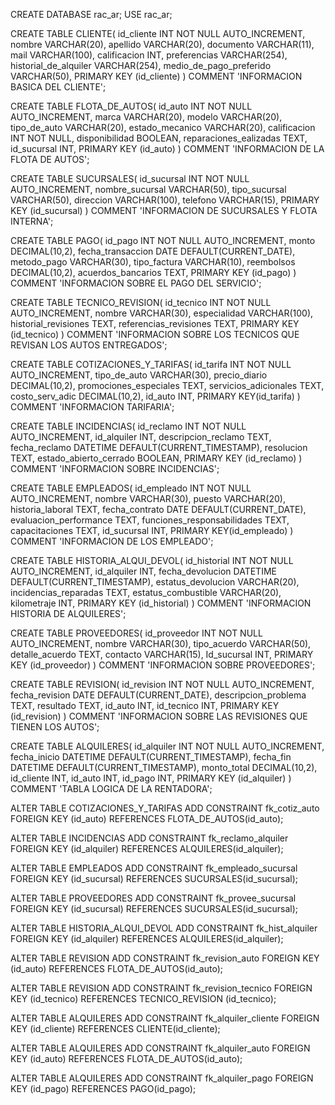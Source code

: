CREATE DATABASE rac_ar;
USE rac_ar;

CREATE TABLE CLIENTE(
id_cliente INT NOT NULL AUTO_INCREMENT,
nombre VARCHAR(20),
apellido VARCHAR(20),
documento VARCHAR(11),
mail VARCHAR(100),
calificacion INT,
preferencias VARCHAR(254),
historial_de_alquiler VARCHAR(254),
medio_de_pago_preferido VARCHAR(50),
PRIMARY KEY (id_cliente)
) COMMENT 'INFORMACION BASICA DEL CLIENTE';

CREATE TABLE FLOTA_DE_AUTOS(
id_auto INT NOT NULL AUTO_INCREMENT,
marca VARCHAR(20),
modelo VARCHAR(20),
tipo_de_auto VARCHAR(20),
estado_mecanico VARCHAR(20),
calificacion INT NOT NULL,
disponibilidad BOOLEAN,
reparaciones_ealizadas TEXT,
id_sucursal INT,
PRIMARY KEY (id_auto)
) COMMENT 'INFORMACION DE LA FLOTA DE AUTOS';

CREATE TABLE SUCURSALES(
id_sucursal INT NOT NULL AUTO_INCREMENT,
nombre_sucursal VARCHAR(50),
tipo_sucursal VARCHAR(50),
direccion VARCHAR(100),
telefono VARCHAR(15),
PRIMARY KEY (id_sucursal)
) COMMENT 'INFORMACION DE SUCURSALES Y FLOTA INTERNA';

CREATE TABLE PAGO(
id_pago INT NOT NULL AUTO_INCREMENT,
monto DECIMAL(10,2),
fecha_transaccion DATE DEFAULT(CURRENT_DATE),
metodo_pago VARCHAR(30),
tipo_factura VARCHAR(10),
reembolsos DECIMAL(10,2),
acuerdos_bancarios TEXT,
PRIMARY KEY (id_pago)
) COMMENT 'INFORMACION SOBRE EL PAGO DEL SERVICIO';

CREATE TABLE TECNICO_REVISION(
id_tecnico INT NOT NULL AUTO_INCREMENT,
nombre VARCHAR(30),
especialidad VARCHAR(100),
historial_revisiones TEXT,
referencias_revisiones TEXT,
PRIMARY KEY (id_tecnico)
) COMMENT 'INFORMACION SOBRE LOS TECNICOS QUE REVISAN LOS AUTOS ENTREGADOS';

CREATE TABLE COTIZACIONES_Y_TARIFAS(
id_tarifa INT NOT NULL AUTO_INCREMENT,
tipo_de_auto VARCHAR(30),
precio_diario DECIMAL(10,2),
promociones_especiales TEXT,
servicios_adicionales TEXT,
costo_serv_adic DECIMAL(10,2),
id_auto INT,
PRIMARY KEY(id_tarifa)
) COMMENT 'INFORMACION TARIFARIA';

CREATE TABLE INCIDENCIAS(
id_reclamo INT NOT NULL AUTO_INCREMENT,
id_alquiler INT,
descripcion_reclamo TEXT,
fecha_reclamo DATETIME DEFAULT(CURRENT_TIMESTAMP),
resolucion TEXT,
estado_abierto_cerrado BOOLEAN,
PRIMARY KEY (id_reclamo)
) COMMENT 'INFORMACION SOBRE INCIDENCIAS';

CREATE TABLE EMPLEADOS(
id_empleado INT NOT NULL AUTO_INCREMENT,
nombre VARCHAR(30),
puesto VARCHAR(20),
historia_laboral TEXT,
fecha_contrato DATE DEFAULT(CURRENT_DATE),
evaluacion_performance TEXT,
funciones_responsabilidades TEXT,
capacitaciones TEXT,
id_sucursal INT,
PRIMARY KEY(id_empleado)
) COMMENT 'INFORMACION DE LOS EMPLEADO';

CREATE TABLE HISTORIA_ALQUI_DEVOL(
id_historial INT NOT NULL AUTO_INCREMENT,
id_alquiler INT,
fecha_devolucion DATETIME DEFAULT(CURRENT_TIMESTAMP),
estatus_devolucion VARCHAR(20),
incidencias_reparadas TEXT,
estatus_combustible VARCHAR(20),
kilometraje INT,
PRIMARY KEY (id_historial)
) COMMENT 'INFORMACION HISTORIA DE ALQUILERES';

CREATE TABLE PROVEEDORES(
id_proveedor INT NOT NULL AUTO_INCREMENT,
nombre VARCHAR(30),
tipo_acuerdo VARCHAR(50),
detalle_acuerdo TEXT,
contacto VARCHAR(15),
Id_sucursal INT,
PRIMARY KEY (id_proveedor)
) COMMENT 'INFORMACION SOBRE PROVEEDORES';

CREATE TABLE REVISION(
id_revision INT NOT NULL AUTO_INCREMENT,
fecha_revision DATE DEFAULT(CURRENT_DATE),
descripcion_problema TEXT,
resultado TEXT,
id_auto INT,
id_tecnico INT,
PRIMARY KEY (id_revision)
) COMMENT 'INFORMACION SOBRE LAS REVISIONES QUE TIENEN LOS AUTOS';

CREATE TABLE ALQUILERES(
id_alquiler INT NOT NULL AUTO_INCREMENT,
fecha_inicio DATETIME DEFAULT(CURRENT_TIMESTAMP),
fecha_fin DATETIME DEFAULT(CURRENT_TIMESTAMP),
monto_total DECIMAL(10,2),
id_cliente INT,
id_auto INT,
id_pago INT,
PRIMARY KEY (id_alquiler)
) COMMENT 'TABLA LOGICA DE LA RENTADORA';

ALTER TABLE COTIZACIONES_Y_TARIFAS
		ADD CONSTRAINT fk_cotiz_auto
    FOREIGN KEY (id_auto) REFERENCES FLOTA_DE_AUTOS(id_auto);
    
ALTER TABLE INCIDENCIAS
		ADD CONSTRAINT fk_reclamo_alquiler
	FOREIGN KEY (id_alquiler) REFERENCES ALQUILERES(id_alquiler);

ALTER TABLE EMPLEADOS
		ADD CONSTRAINT fk_empleado_sucursal
	FOREIGN KEY (id_sucursal) REFERENCES SUCURSALES(id_sucursal);
    
ALTER TABLE PROVEEDORES
		ADD CONSTRAINT fk_provee_sucursal
	FOREIGN KEY (id_sucursal) REFERENCES SUCURSALES(id_sucursal);
    
ALTER TABLE HISTORIA_ALQUI_DEVOL
		ADD CONSTRAINT fk_hist_alquiler
	FOREIGN KEY (id_alquiler) REFERENCES ALQUILERES(id_alquiler);
    
ALTER TABLE REVISION
		ADD CONSTRAINT fk_revision_auto
	FOREIGN KEY (id_auto) REFERENCES FLOTA_DE_AUTOS(id_auto);
    
ALTER TABLE REVISION
		ADD CONSTRAINT fk_revision_tecnico
	FOREIGN KEY (id_tecnico) REFERENCES TECNICO_REVISION (id_tecnico);
    
ALTER TABLE ALQUILERES
		ADD CONSTRAINT fk_alquiler_cliente
	FOREIGN KEY (id_cliente) REFERENCES CLIENTE(id_cliente);
    
ALTER TABLE ALQUILERES
		ADD CONSTRAINT fk_alquiler_auto
	FOREIGN KEY (id_auto) REFERENCES FLOTA_DE_AUTOS(id_auto);
    
ALTER TABLE ALQUILERES
		ADD CONSTRAINT fk_alquiler_pago
	FOREIGN KEY (id_pago) REFERENCES PAGO(id_pago);
 
